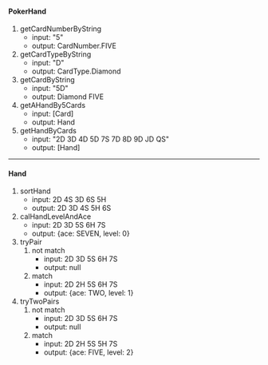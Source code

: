 #### PokerHand
1. getCardNumberByString
    - input: "5"
    - output: CardNumber.FIVE
2. getCardTypeByString
    - input: "D"
    - output: CardType.Diamond
3. getCardByString
    - input: "5D"
    - output: Diamond FIVE
4. getAHandBy5Cards
    - input: [Card]
    - output: Hand
5. getHandByCards
    - input: "2D 3D 4D 5D 7S 7D 8D 9D JD QS"
    - output: [Hand]
 ---
#### Hand
1. sortHand
    - input: 2D 4S 3D 6S 5H
    - output: 2D 3D 4S 5H 6S
2. calHandLevelAndAce
    - input: 2D 3D 5S 6H 7S
    - output: {ace: SEVEN, level: 0}
2. tryPair
    1. not match
        - input: 2D 3D 5S 6H 7S
        - output: null
    2. match
        - input: 2D 2H 5S 6H 7S
        - output: {ace: TWO, level: 1}
3. tryTwoPairs
    1. not match
        - input: 2D 3D 5S 6H 7S
        - output: null
    2. match
        - input: 2D 2H 5S 5H 7S
        - output: {ace: FIVE, level: 2}